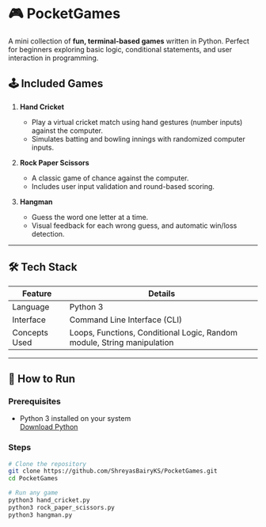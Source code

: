 # 🎮 PocketGames
  
A mini collection of **fun, terminal-based games** written in Python. Perfect for beginners exploring basic logic, conditional statements, and user interaction in programming.
     
## 🕹️ Included Games   
 
1. **Hand Cricket**
   - Play a virtual cricket match using hand gestures (number inputs) against the computer.   
   - Simulates batting and bowling innings with randomized computer inputs.
   
2. **Rock Paper Scissors** 
   - A classic game of chance against the computer.
   - Includes user input validation and round-based scoring. 

3. **Hangman**
   - Guess the word one letter at a time.
   - Visual feedback for each wrong guess, and automatic win/loss detection.
   
---    
     
## 🛠️ Tech Stack

| Feature           | Details                         |
|------------------|----------------------------------|
| Language          | Python 3                        |
| Interface         | Command Line Interface (CLI)    |
| Concepts Used     | Loops, Functions, Conditional Logic, Random module, String manipulation |

---

## 🚀 How to Run

### Prerequisites

- Python 3 installed on your system  
  [Download Python](https://www.python.org/downloads/)

### Steps

```bash
# Clone the repository
git clone https://github.com/ShreyasBairyKS/PocketGames.git
cd PocketGames

# Run any game
python3 hand_cricket.py
python3 rock_paper_scissors.py
python3 hangman.py
